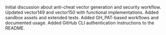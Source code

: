 Initial discussion about anti-cheat vector generation and security workflow.
Updated vector149 and vector150 with functional implementations. Added sandbox assets and extended tests.
Added GH_PAT-based workflows and documented usage.
Added GitHub CLI authentication instructions to the README.
